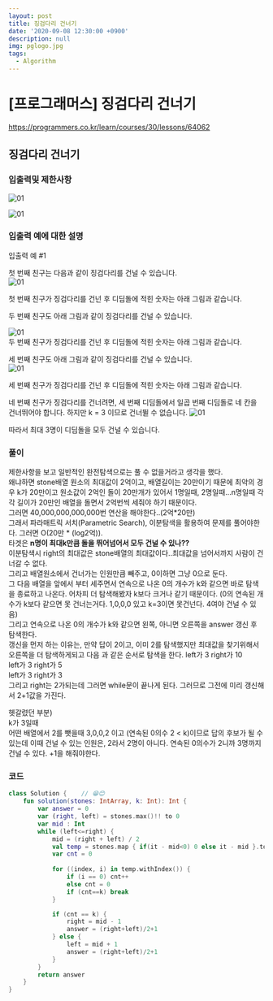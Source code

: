 ```yaml
---
layout: post
title: 징검다리 건너기
date: '2020-09-08 12:30:00 +0900'
description: null
img: pglogo.jpg
tags:
  - Algorithm
---
```


# [프로그래머스] 징검다리 건너기


<a href="https://programmers.co.kr/learn/courses/30/lessons/64062" target="_blank">https://programmers.co.kr/learn/courses/30/lessons/64062</a>

## 징검다리 건너기

### 입출력및 제한사항
![01]({{site.baseurl}}/assets/img/090802.PNG)


![01]({{site.baseurl}}/assets/img/090801.PNG)

### 입출력 예에 대한 설명
입출력 예 #1

첫 번째 친구는 다음과 같이 징검다리를 건널 수 있습니다.  
![01]({{site.baseurl}}/assets/img/step_stones_104.png)


첫 번째 친구가 징검다리를 건넌 후 디딤돌에 적힌 숫자는 아래 그림과 같습니다.  


두 번째 친구도 아래 그림과 같이 징검다리를 건널 수 있습니다.  

![01]({{site.baseurl}}/assets/img/step_stones_101.png)  
두 번째 친구가 징검다리를 건넌 후 디딤돌에 적힌 숫자는 아래 그림과 같습니다.  


세 번째 친구도 아래 그림과 같이 징검다리를 건널 수 있습니다.  
![01]({{site.baseurl}}/assets/img/step_stones_102.png)

세 번째 친구가 징검다리를 건넌 후 디딤돌에 적힌 숫자는 아래 그림과 같습니다.


네 번째 친구가 징검다리를 건너려면, 세 번째 디딤돌에서 일곱 번째 디딤돌로 네 칸을 건너뛰어야 합니다. 하지만 k = 3 이므로 건너뛸 수 없습니다.
![01]({{site.baseurl}}/assets/img/step_stones_103.png)

따라서 최대 3명이 디딤돌을 모두 건널 수 있습니다.

### 풀이

제한사항을 보고 일반적인 완전탐색으로는 풀 수 없을거라고 생각을 했다.  
왜냐하면 stone배열 원소의 최대값이 2억이고, 배열길이는 20만이기 때문에 최악의 경우 k가 20만이고 원소값이 2억인 돌이 20만개가 있어서 1명일때, 2명일때...n명일때 각각 길이가 20만인 배열을 돌면서 2억번씩 세줘야 하기 때문이다.  
그러면 40,000,000,000,000번 연산을 해야한다..(2억*20만)   
그래서 파라매트릭 서치(Parametric Search), 이분탐색을 활용하여 문제를 풀어야한다. 그러면 O(20만 * (log2억)).  
타겟은 <b>n명이 최대k만큼 돌을 뛰어넘어서 모두 건널 수 있나??</b>  
이분탐색시 right의 최대값은 stone배열의 최대값이다..최대값을 넘어서까지 사람이 건너갈 수 없다.  
그리고 배열원소에서 건너가는 인원만큼 빼주고, 0이하면 그냥 0으로 둔다.   
그 다음 배열을 앞에서 부터 세주면서 연속으로 나온 0의 개수가 k와 같으면 바로 탐색을 종료하고 나온다. 어차피 더 탐색해봤자 k보다 크거나 같기 때문이다.  (0의 연속된 개수가 k보다 같으면 못 건너는거다. 1,0,0,0 있고 k=3이면 못건넌다. 4여야 건널 수 있음)  
그리고 연속으로 나온 0의 개수가 k와 같으면 왼쪽, 아니면 오른쪽을 answer 갱신 후 탐색한다.  
갱신을 먼저 하는 이유는, 만약 답이 2이고, 이미 2를 탐색했지만 최대값을 찾기위해서 오른쪽을 더 탐색하게되고 다음 과 같은 순서로 탐색을 한다. 
left가 3 right가 10  
left가 3 right가 5  
left가 3 right가 3  
그리고 right는 2가되는데 그러면 while문이 끝나게 된다. 그러므로 그전에 미리 갱신해서 2+1값을 가진다.

헷갈렸던 부분)  
k가 3일때  
어떤 배열에서 2를 뺏을때 3,0,0,2 이고 (연속된 0의수 2 < k)이므로 답의 후보가 될 수 있는데 이때 건널 수 있는 인원은, 2라서 2명이 아니다. 연속된 0의수가 2니까 3명까지 건널 수 있다. +1을 해줘야한다.



### 코드
```kotlin
class Solution {    // 😁😊
    fun solution(stones: IntArray, k: Int): Int {
        var answer = 0
        var (right, left) = stones.max()!! to 0
        var mid : Int
        while (left<=right) {
            mid = (right + left) / 2
            val temp = stones.map { if(it - mid<0) 0 else it - mid }.toMutableList()
            var cnt = 0
            
            for ((index, i) in temp.withIndex()) {
                if (i == 0) cnt++
                else cnt = 0
                if (cnt==k) break
            }

            if (cnt == k) {
                right = mid - 1
                answer = (right+left)/2+1
            } else {
                left = mid + 1
                answer = (right+left)/2+1
            }
        }
        return answer
    }
}
```